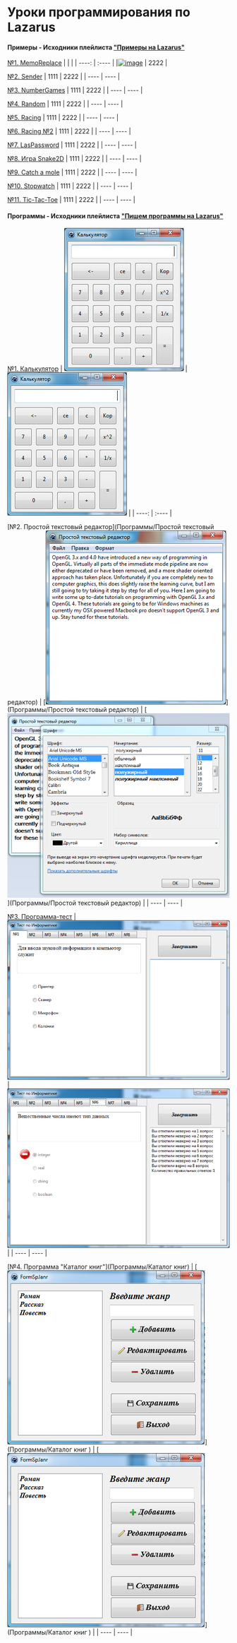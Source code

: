# Уроки программирования по Lazarus

#### **Примеры** - Исходники плейлиста ["Примеры на Lazarus"](https://www.youtube.com/watch?v=i9MHZRlUluE&list=PLaHMNOpHDYwrqReYSHzq9zqocgU7RpqT-)
[№1. MemoReplace](http://localhost/) 
|  |  |
| ----: | :---- |
|[![image](res/ogls.png "OpenGL")](OpenGL) | 2222 |

[№2. Sender](http://localhost/)
| 1111 | 2222 |
| ---- | ---- |

[№3. NumberGames](http://localhost/)
| 1111 | 2222 |
| ---- | ---- |

[№4. Random](http://localhost/)
| 1111 | 2222 |
| ---- | ---- |

[№5. Racing](http://localhost/) 
| 1111 | 2222 |
| ---- | ---- |

[№6. Racing №2](http://localhost/) 
| 1111 | 2222 |
| ---- | ---- |

[№7. LasPassword](http://localhost/) 
| 1111 | 2222 |
| ---- | ---- |

[№8. Игра Snake2D](http://localhost/) 
| 1111 | 2222 |
| ---- | ---- |

[№9. Сatch a mole](http://localhost/) 
| 1111 | 2222 |
| ---- | ---- |

[№10. Stopwatch](http://localhost/) 
| 1111 | 2222 |
| ---- | ---- |

[№11. Tic-Tac-Toe](http://localhost/) 
| 1111 | 2222 |
| ---- | ---- |




#### **Программы** - Исходники плейлиста ["Пишем программы на Lazarus"](https://www.youtube.com/watch?v=i9MHZRlUluE&list=PLaHMNOpHDYwrqReYSHzq9zqocgU7RpqT-)

[№1. Калькулятор](Программы/Калькулятор) 
| [![image](res/calc.png "Калькулятор")](Программы/Калькулятор) | [![image](res/calc.png "Калькулятор")](Программы/Калькулятор) |
| ----: | :---- |

[№2. Простой текстовый редактор](Программы/Простой текстовый редактор) 
| [![image](res/text.png "Простой текстовый редактор")](Программы/Простой текстовый редактор) | [![image](res/text2.png "Простой текстовый редактор")](Программы/Простой текстовый редактор) |
| ---- | ---- |

[№3. Программа-тест](Программы/Программа-тест) 
| [![image](res/test.png "Программа-тест")](Программы/Программа-тест ) | [![image](res/test2.png "Программа-тест")](Программы/Программа-тест ) |
| ---- | ---- |

[№4. Программа "Каталог книг"](Программы/Каталог книг) 
| [![image](res/kniga.png "Каталог книг")](Программы/Каталог книг )  | [![image](res/kniga.png "Каталог книг")](Программы/Каталог книг ) |
| ---- | ---- |

 


